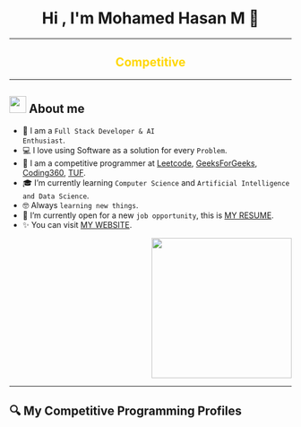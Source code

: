 <h1 align="center">Hi , I'm Mohamed Hasan M 👋</h1>

---

## <h2 align="center" style="color: gold;">Competitive</h2>

---

## <img src="https://cdn-icons-png.flaticon.com/512/921/921347.png" width="30"/> About me

- 🏫 I am a <code>Full Stack Developer & AI Enthusiast</code>.
- 💻 I love using Software as a solution for every <code>Problem</code>.
- 📘 I am a competitive programmer at 
  <a href="https://leetcode.com/">Leetcode</a>, 
  <a href="https://www.geeksforgeeks.org/">GeeksForGeeks</a>, 
  <a href="#">Coding360</a>, 
  <a href="#">TUF</a>.
- 🎓 I’m currently learning <code>Computer Science</code> and <code>Artificial Intelligence and Data Science</code>.
- 🤓 Always <code>learning new things</code>.
- 🤝 I’m currently open for a new <code>job opportunity</code>, this is 
  <a href="#">MY RESUME</a>.
- ✨ You can visit <a href="#">MY WEBSITE</a>.

<p align="right">
  <img src="https://cdni.iconscout.com/illustration/premium/thumb/programmer-doing-programming-4925212-4105239.png" width="250"/>
</p>

---

## 🔍 My Competitive Programming Profiles
